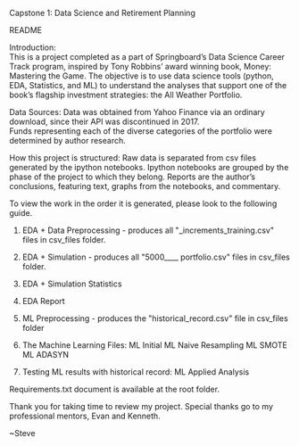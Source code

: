 Capstone 1:  Data Science and Retirement Planning 

README


Introduction:  
This is a project completed as a part of Springboard’s Data Science Career Track program, 
inspired by Tony Robbins’ award winning book, Money: Mastering the Game.  The objective is 
to use data science tools (python, EDA, Statistics, and ML) to understand the analyses that 
support one of the book’s flagship investment strategies:  the All Weather Portfolio.


Data Sources:
Data was obtained from Yahoo Finance via an ordinary download, since their API was discontinued in 2017.  
Funds representing each of the diverse categories of the portfolio were determined by author research.


How this project is structured:
Raw data is separated from csv files generated by the ipython notebooks.
Ipython notebooks are grouped by the phase of the project to which they belong.
Reports are the author’s conclusions, featuring text, graphs from the notebooks, and commentary.

To view the work in the order it is generated, please look to the following guide.

1) EDA + Data Preprocessing - produces all "_increments_training.csv" files in csv_files folder.

2) EDA + Simulation - produces all "5000____ portfolio.csv" files in csv_files folder.

3) EDA + Simulation Statistics

4) EDA Report

5) ML Preprocessing - produces the "historical_record.csv" file in csv_files folder

6) The Machine Learning Files:
	ML Initial
	ML Naive Resampling
	ML SMOTE
	ML ADASYN

7) Testing ML results with historical record:  ML Applied Analysis

	
Requirements.txt document is available at the root folder.




Thank you for taking time to review my project.  Special thanks go to my professional mentors, Evan and Kenneth.

~Steve
